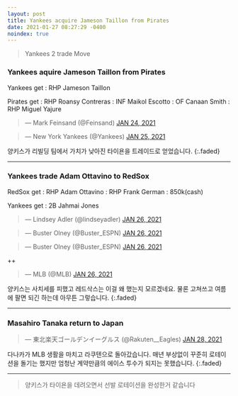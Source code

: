 ```yaml
---
layout: post
title: Yankees acquire Jameson Taillon from Pirates
date: 2021-01-27 08:27:29 -0400
noindex: true
---
```


> Yankees 2 trade Move

### Yankees aquire Jameson Taillon from Pirates

Yankees get
: RHP Jameson Taillon

Pirates get
: RHP Roansy Contreras
: INF Maikol Escotto
: OF Canaan Smith
: RHP Miguel Yajure

<script async src="//platform.twitter.com/widgets.js" charset="utf-8"></script>
<blockquote class="twitter-tweet" data-lang="en">
  &mdash; Mark Feinsand (@Feinsand)
  <a href="https://twitter.com/Feinsand/status/1353172417150115846">JAN 24, 2021</a>
</blockquote>

<script async src="//platform.twitter.com/widgets.js" charset="utf-8"></script>
<blockquote class="twitter-tweet" data-lang="en">
  &mdash; New York Yankees (@Yankees)
  <a href="https://twitter.com/Yankees/status/1353413546118320131">JAN 25, 2021</a>
</blockquote>

양키스가 리빌딩 팀에서 가치가 낮아진 타이욘을 트레이드로 얻었습니다.
{:.faded}

---

### Yankees trade Adam Ottavino to RedSox

RedSox get
: RHP Adam Ottavino
: RHP Frank German
: 850k(cash)

Yankees get
: 2B Jahmai Jones

<script async src="//platform.twitter.com/widgets.js" charset="utf-8"></script>
<blockquote class="twitter-tweet" data-lang="en">
  &mdash; Lindsey Adler (@lindseyadler)
  <a href="https://twitter.com/lindseyadler/status/1353752361504825350">JAN 26, 2021</a>
</blockquote>

<script async src="//platform.twitter.com/widgets.js" charset="utf-8"></script>
<blockquote class="twitter-tweet" data-lang="en">
  &mdash; Buster Olney (@Buster_ESPN)
  <a href="https://twitter.com/Buster_ESPN/status/1353761869891330048">JAN 26, 2021</a>
</blockquote>

<script async src="//platform.twitter.com/widgets.js" charset="utf-8"></script>
<blockquote class="twitter-tweet" data-lang="en">
  &mdash; Buster Olney (@Buster_ESPN)
  <a href="https://twitter.com/Buster_ESPN/status/1353759595337019392">JAN 26, 2021</a>
</blockquote>

++

<script async src="//platform.twitter.com/widgets.js" charset="utf-8"></script>
<blockquote class="twitter-tweet" data-lang="en">
  &mdash; MLB (@MLB)
  <a href="https://twitter.com/MLB/status/1353756959799963648">JAN 26, 2021</a>
</blockquote>

양키스는 사치세를 피했고 레드삭스는 이걸 왜 했는지 모르겠네요. 물론 고쳐쓰고 여름에 팔면 되긴 하는데 아무튼 그렇습니다.
{:.faded}

---

### Masahiro Tanaka return to Japan

<script async src="//platform.twitter.com/widgets.js" charset="utf-8"></script>
<blockquote class="twitter-tweet" data-lang="en">
  &mdash; 東北楽天ゴールデンイーグルス (@Rakuten__Eagles)
  <a href="https://twitter.com/Rakuten__Eagles/status/1354708572576370691">JAN 28, 2021</a>
</blockquote>

다나카가 MLB 생활을 마치고 라쿠텐으로 돌아갔습니다. 매년 부상없이 꾸준히 로테이션을 돌기는 했지만 엄청난 계약만큼의 에이스 투수가 되지는 못했습니다.
{:.faded}

---

> 양키스가 타이욘을 데려오면서 선발 로테이션을 완성한거 같습니다

